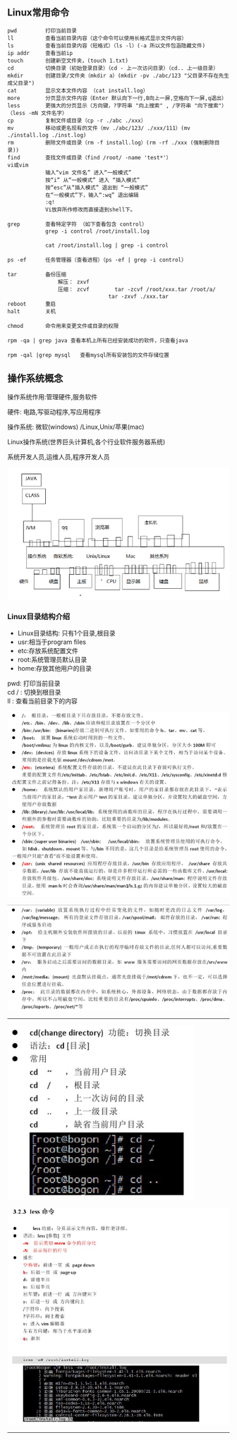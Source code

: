 ## Linux常用命令
  
	pwd 		打印当前目录
	ll			查看当前目录内容（这个命令可以使用长格式显示文件内容）
	ls			查看当前目录内容（短格式）（ls -l）(-a 所以文件包涵隐藏文件)
	ip addr 	查看当前ip
	touch		创建新空文件夹，(touch 1.txt)
	cd			切换目录（初始登录目录）（cd - 上一次访问目录）（cd.. 上一级目录）
	mkdir		创建目录/文件夹（mkdir a）(mkdir -pv ./abc/123 "父目录不存在先生成父目录")
	cat			显示文本文件内容 （cat install.log）
	more		分页显示文件内容（Enter 默认向下一行,B向上一屏,空格向下一屏,q退出）
	less		更强大的分页显示（方向键，?字符串 "向上搜索" , /字符串 "向下搜索"）（less -mN 文件名字）
	cp			复制文件或目录（cp -r ./abc ./xxx）
	mv			移动或更名现有的文件（mv ./abc/123/ ./xxx/111）(mv ./install.log ./inst.log)
	rm			删除文件或目录（rm -f install.log）(rm -rf ./xxx (强制删除目录))
	find		查找文件或目录（find /root/ -name 'test*'）
	vi或vim		
				输入“vim 文件名” 进入“一般模式”
				按“i” 从“一般模式” 进入 “插入模式”
				按“esc”从“插入模式” 退出到 “一般模式”
				在“一般模式”下，输入“:wq” 退出编辑
				:q! 
				Vi放弃所作修改而直接退到shell下。

	grep		查看特定字符 （如下查看包含 control）
				grep -i control /root/install.log

				cat /root/install.log | grep -i control  
	
	ps -ef		任务管理器（查看进程）（ps -ef | grep -i control）

	tar			备份压缩
					解压： zxvf
					压缩： zcvf		tar -zcvf /root/xxx.tar /root/a/
									tar -zxvf ./xxx.tar
	reboot		重启
	halt		关机

	chmod		命令用来变更文件或目录的权限
	
	rpm -qa | grep java 查看本机上所有已经安装成功的软件，只查看java
 	
	rpm -qal |grep mysql   查看mysql所有安装包的文件存储位置
		


## 操作系统概念

操作系统作用:管理硬件,服务软件   
   
硬件: 电路,写驱动程序,写应用程序   

操作系统: 微软(windows) /Linux,Unix/苹果(mac)   

Linux操作系统(世界巨头计算机,各个行业软件服务器系统)   

系统开发人员,运维人员,程序开发人员   
   
![icon](img/11-img01-Linux.png)   
    
### Linux目录结构介绍  

* Linux目录结构: 只有1个目录,根目录
* usr:相当于program files
* etc:存放系统配置文件
* root:系统管理员默认目录
* home:存放其他用户的目录


pwd: 打印当前目录    
cd / : 切换到根目录   
ll : 查看当前目录下的内容   
   
![icon](img/11-img02-Linux.png)     
   
![icon](img/11-img03-Linux.png)       

---
   
![icon](img/11-img04-Linux.png)     
   
![icon](img/11-img05-Linux.png)     
   
  
----
  
